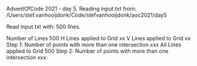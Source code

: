 AdventOfCode 2021 - day 5.
Reading input.txt from: /Users/stef.vanhooijdonk/Code/stefvanhooijdonk/aoc2021/day5

Read input.txt with: 500 lines.

Number of Lines  500
H Lines applied to Grid xx
V Lines applied to Grid xx
Step 1: Number of points with more than one intersection xxx
All Lines applied to Grid 500
Step 2: Number of points with more than one intersection xxx